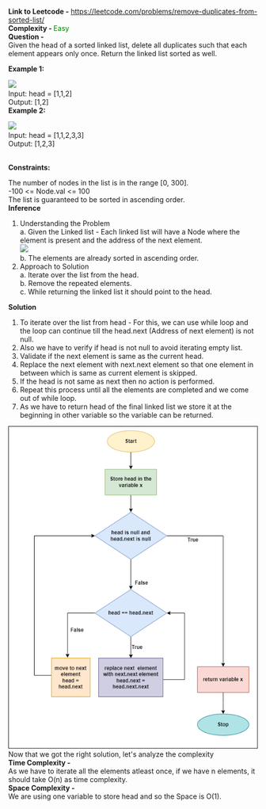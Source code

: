 **Link to Leetcode -** https://leetcode.com/problems/remove-duplicates-from-sorted-list/ <br/>
<b>Complexity - </b>   <span style="color:green">Easy</span><br/>
<b>Question - </b> <br/>
Given the head of a sorted linked list, delete all duplicates such that each element appears only once. Return the linked list sorted as well.



<b>Example 1:</b>

<img src = "https://assets.leetcode.com/uploads/2021/01/04/list1.jpg"/><br/>
Input: head = [1,1,2]<br/>
Output: [1,2]<br/>
<b>Example 2:</b>

 <img src="https://assets.leetcode.com/uploads/2021/01/04/list2.jpg"/><br/>
Input: head = [1,1,2,3,3]<br/>
Output: [1,2,3]
 
<br/>
<b>Constraints:</b>

The number of nodes in the list is in the range [0, 300].<br/>
-100 <= Node.val <= 100<br/>
The list is guaranteed to be sorted in ascending order.<br/>
<b>Inference</b><br/>
1. Understanding the Problem<br/>
   a. Given the Linked list - Each linked list will have a Node where the element is present and the address of the next element.<br/>
   <img src="https://media.geeksforgeeks.org/wp-content/cdn-uploads/gq/2013/03/Linkedlist.png"/><br/>
   b. The elements are already sorted in ascending order.<br/>
2. Approach to Solution <br/>
   a. Iterate over the list from the head.<br/>
   b. Remove the repeated elements.<br/>
   c. While returning the linked list it should point to the head.<br/>


<b>Solution</b><br/>
1. To iterate over the list from head - For this, we can use while loop and the loop can continue till the head.next (Address of next element) is not null.<br/>
2. Also we have to verify if head is not null to avoid iterating empty list.<br/>
3. Validate if the next element is same as the current head.<br/>
4. Replace the next element with next.next element so that one element in between which is same as current element is skipped.<br/>
5. If the head is not same as next then no action is performed.<br/>
6. Repeat this process until all the elements are completed and we come out of while loop.<br/>
7. As we have to return head of the final linked list we store it at the beginning in other variable so the variable can be returned.<br/>

<img src="https://github.com/shilpathota/99-leetcode-solutions/blob/main/Problem_1/Problem1.drawio.png"/>
<br/>
Now that we got the right solution, let's analyze the complexity<br/>
<b>Time Complexity -</b><br/>
As we have to iterate all the elements atleast once, if we have n elements, it should take O(n) as time complexity.<br/>
<b>Space Complexity - </b><br/>
We are using one variable to store head and so the Space is O(1).<br/>

